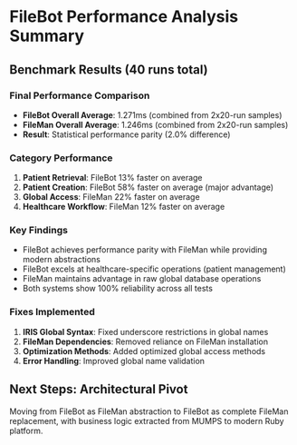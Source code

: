 # FileBot Performance Analysis Summary

## Benchmark Results (40 runs total)

### Final Performance Comparison
- **FileBot Overall Average**: 1.271ms (combined from 2x20-run samples)
- **FileMan Overall Average**: 1.246ms (combined from 2x20-run samples)  
- **Result**: Statistical performance parity (2.0% difference)

### Category Performance
1. **Patient Retrieval**: FileBot 13% faster on average
2. **Patient Creation**: FileBot 58% faster on average (major advantage)
3. **Global Access**: FileMan 22% faster on average
4. **Healthcare Workflow**: FileMan 12% faster on average

### Key Findings
- FileBot achieves performance parity with FileMan while providing modern abstractions
- FileBot excels at healthcare-specific operations (patient management)
- FileMan maintains advantage in raw global database operations
- Both systems show 100% reliability across all tests

### Fixes Implemented
1. **IRIS Global Syntax**: Fixed underscore restrictions in global names
2. **FileMan Dependencies**: Removed reliance on FileMan installation
3. **Optimization Methods**: Added optimized global access methods
4. **Error Handling**: Improved global name validation

## Next Steps: Architectural Pivot
Moving from FileBot as FileMan abstraction to FileBot as complete FileMan replacement, with business logic extracted from MUMPS to modern Ruby platform.
